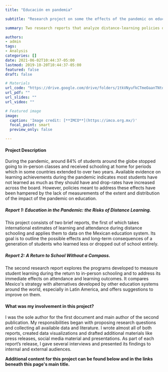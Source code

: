 ```yaml
---
title: "Educación en pandemia"

subtitle: "Research project on some the effects of the pandemic on education in Mexico"

summary: Two research reports that analyze distance-learning policies during the pandemic in the Mexican educational system. The first document explores the effects of remote schooling on pupil's attendance and learning, in order to argue the urgency of public policies that manage the medium and long-term consequences of a generation of students who learn less or cut their education short. The second document zooms in on the some of the actions implemented during the return to in-person classes, which intended to provide teachers with tools to diagnose student learning and to give support to pupils who fell behind their peers.

authors:
- admin
tags:
- Analysis
categories: []
date: 2021-06-02T10:44:37-05:00
lastmod: 2019-10-20T10:44:37-05:00
featured: false
draft: false

# Materials
url_code: "https://drive.google.com/drive/folders/1tkVNyufkCTmeOaanTNtd9NYAz5npMcu_?usp=sharing"
url_pdf: ""
url_slides: ""
url_video: ""

# Featured image
image:
  caption: 'Image credit: [**IMCO**](https://imco.org.mx/)'
  focal_point: smart
  preview_only: false

---
```


#### Project Description

During the pandemic, around 84% of students around the globe stopped going to in-person classes and received schooling at home for periods which in some countries extended to over two years. Available evidence on learning achievements during the pandemic indicates most students have not learned as much as they should have and drop-rates have increased across the board. However, policies meant to address these effects have been hampered by the lack of measurements of the extent and distribution of the impact of the pandemic on education. 

##### Report 1: Education in the Pandemic: the Risks of Distance Learning.

This project consists of two brief reports, the first of which takes international estimates of learning and attendance during distance schooling and applies them to data on the Mexican education system. Its goal is to outline the possible effects and long-term consequences of a generation of students who learned less or dropped out of school entirely. 

##### Report 2: A Return to School Without a Compass.

The second research report explores the programs developed to measure student learning during the return to in-person schooling and to address its immediate effects on attendance and learning outcomes. It compares Mexico's strategy with alternatives developed by other education systems around the world, especially in Latin America, and offers suggestions to improve on them. 

#### What was my involvement in this project?

I was the sole author for the first document and main author of the second publication. My responsibilities began with proposing research questions and collecting all available data and literature. I wrote almost all of both reports, created data visualizations and drafted additional materials like press releases, social media material and presentations. As part of each report’s release, I gave several interviews and presented its findings to internal and external audiences.

**Additional content for this project can be found below and in the links beneath this page's main title.**